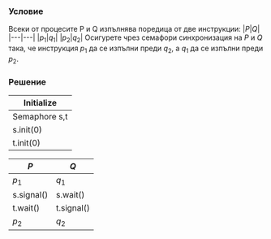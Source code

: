 ### Условие

Всеки от процесите P и Q изпълнява поредица от две инструкции:
|$P$|$Q$|
|---|---|
|$p_1$|$q_1$|
|$p_2$|$q_2$|
Осигурете чрез семафори синхронизация на $P$ и $Q$ така, че инструкция $p_1$ да се изпълни преди
$q_2$, а $q_1$ да се изпълни преди $p_2$.

### Решение


| Initialize     |
| -------------- |
| Semaphore s,t |
| s.init(0)     |
| t.init(0)     |

| $P$        | $Q$        |
| ---------- | ---------- |
| $p_1$      | $q_1$      |
| s.signal() | s.wait()   |
| t.wait()   | t.signal() |
| $p_2$      | $q_2$      |
